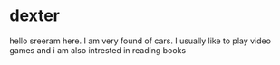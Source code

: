 # dexter
hello
sreeram here. I am very found of cars. I usually like to play video games and i am also intrested in reading books

